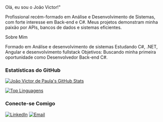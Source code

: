 Olá, eu sou o João Victor!"

Profissional recém-formado em Análise e Desenvolvimento de Sistemas, com forte interesse em Back-end e C#. Meus projetos demonstram minha paixão por APIs, bancos de dados e sistemas eficientes. 

Sobre Mim 

Formado em Análise e desenvolvimento de sistemas
Estudando C#, .NET, Angular e desenvolvimento fullstack
Objetivos: Buscando minha primeira oportunidade como Desenvolvedor Back-end C#.

### Estatísticas do GitHub

[![João Victor de Paula's GitHub Stats](https://github-readme-stats.vercel.app/api?username=VictorDePaula06&show_icons=true&theme=dark)](https://github.com/anuraghazra/github-readme-stats)

[![Top Linguagens](https://github-readme-stats.vercel.app/api/top-langs/?username=VictorDePaula06&theme=dark)](https://github.com/anuraghazra/github-readme-stats)

### Conecte-se Comigo

[![LinkedIn](https://img.shields.io/badge/LinkedIn-0077B5?style=for-the-badge&logo=linkedin&logoColor=white)](https://www.linkedin.com/in/joaovictor0611/)
[![Email](https://img.shields.io/badge/Email-D14836?style=for-the-badge&logo=gmail&logoColor=white)](mailto:J.17jvictor@gmail.com)
